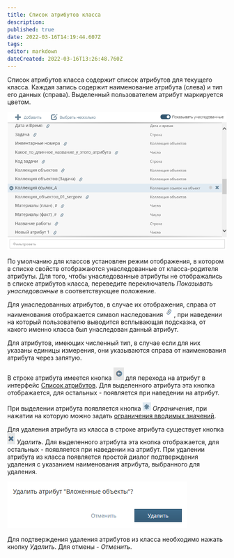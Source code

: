 ```yaml
---
title: Список атрибутов класса
description: 
published: true
date: 2022-03-16T14:19:44.607Z
tags: 
editor: markdown
dateCreated: 2022-03-16T13:26:48.760Z
---
```


Список атрибутов класса содержит список атрибутов для текущего класса. Каждая запись содержит наименование атрибута (слева) и тип его данных (справа). Выделенный пользователем атрибут маркируется цветом.

![атрибуты_класса_без_разметки.png](/неосинтез/список-атрибутов-класса/атрибуты_класса_без_разметки.png)

По умолчанию для классов установлен режим отображения, в котором в списке свойств отображаются унаследованные от класса-родителя атрибуты. Для того, чтобы унаследованные атрибуты не отображались в списке атрибутов класса, переведите переключатель *Показывать унаследованные* в соответствующее положение.

Для унаследованных атрибутов, в случае их отображения, справа от наименования отображается символ наследования ![image2016-8-3_16_9_28.png](/неосинтез/список-атрибутов-класса/image2016-8-3_16_9_28.png), при наведении на который пользователю выводится всплывающая подсказка, от какого именно класса был унаследован данный атрибут.

Для атрибутов, имеющих численный тип, в случае если для них указаны единицы измерения, они указываются справа от наименования атрибута через запятую.

В строке атрибута имеется кнопка ![image2016-8-5_16_17_32.png](/неосинтез/список-атрибутов-класса/image2016-8-5_16_17_32.png) для перехода на атрибут в интерфейс [Список атрибутов](/ru/НЕОСИНТЕЗ/Управление-схемой-данных/Менеджер-атрибутов/Атрибуты/Список-атрибутов). Для выделенного атрибута эта кнопка отображается, для остальных - появляется при наведении на атрибут.

При выделении атрибута появляется кнопка ![пиктограмма_ограничения.png](/неосинтез/список-атрибутов-класса/пиктограмма_ограничения.png) *Ограничения*, при нажатии на которую можно задать [ограничения вводимых значений](/ru/НЕОСИНТЕЗ/Управление-схемой-данных/Менеджер-классов/Атрибуты-класса/Список-атрибутов-в-классе/Валидация-значений-атрибутов).

Для удаления атрибута из класса в строке атрибута существует кнопка ![image2016-8-5_16_14_38.png](/неосинтез/список-атрибутов-класса/image2016-8-5_16_14_38.png) *Удалить*. Для выделенного атрибута эта кнопка отображается, для остальных - появляется при наведении на атрибут. При удалении атрибута из класса появляется простой диалог подтверждения удаления с указанием наименования атрибута, выбранного для удаления.

![удалить-атрибут-вложенные-объекты.png](/неосинтез/список-атрибутов-класса/удалить-атрибут-вложенные-объекты.png)

Для подтверждения удаления атрибутов из класса необходимо нажать кнопку *Удалить*. Для отмены - *Отменить*.